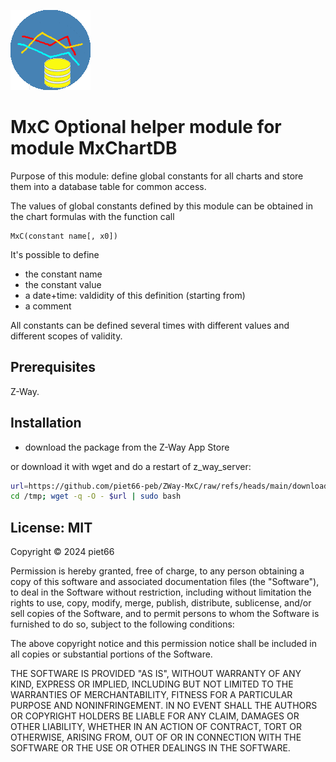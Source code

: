 
[![](MxC/htdocs/icon.png)](https://github.com/piet66-peb?tab=repositories)

# MxC Optional helper module for module MxChartDB

Purpose of this module: define global constants for all charts and store them into a database table for common access.

The values of global constants defined by this module can be obtained in the chart formulas with the function call 

    MxC(constant name[, x0])

It's possible to define
- the constant name
- the constant value
- a date+time: valdidity of this definition (starting from)
- a comment

All constants can be defined several times with different values and different scopes of validity.

## Prerequisites

Z-Way.

## Installation

- download the package from the Z-Way App Store

or download it with wget and do a restart of z_way_server:
```sh
url=https://github.com/piet66-peb/ZWay-MxC/raw/refs/heads/main/download_MxC.bash
cd /tmp; wget -q -O - $url | sudo bash

```

## License: MIT

Copyright © 2024 piet66

Permission is hereby granted, free of charge, to any person obtaining a copy 
of this software and associated documentation files (the "Software"), to deal 
in the Software without restriction, including without limitation the rights 
to use, copy, modify, merge, publish, distribute, sublicense, and/or sell 
copies of the Software, and to permit persons to whom the Software is furnished 
to do so, subject to the following conditions:

The above copyright notice and this permission notice shall be included in all 
copies or substantial portions of the Software.

THE SOFTWARE IS PROVIDED "AS IS", WITHOUT WARRANTY OF ANY KIND, EXPRESS OR 
IMPLIED, INCLUDING BUT NOT LIMITED TO THE WARRANTIES OF MERCHANTABILITY, 
FITNESS FOR A PARTICULAR PURPOSE AND NONINFRINGEMENT. IN NO EVENT SHALL 
THE AUTHORS OR COPYRIGHT HOLDERS BE LIABLE FOR ANY CLAIM, DAMAGES OR OTHER 
LIABILITY, WHETHER IN AN ACTION OF CONTRACT, TORT OR OTHERWISE, ARISING FROM, 
OUT OF OR IN CONNECTION WITH THE SOFTWARE OR THE USE OR OTHER DEALINGS IN THE 
SOFTWARE.

